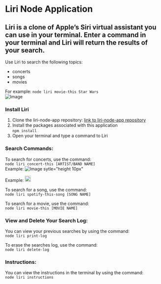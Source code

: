 # Liri Node Application

## Liri is a clone of Apple’s Siri virtual assistant you can use in your terminal.  Enter a command in your terminal and Liri will return the results of your search.


Use Liri to search the following topics: 
- concerts
- songs
- movies

For example: `node liri movie-this Star Wars`  
![Image](https://user-images.githubusercontent.com/16404148/56218424-f5347d80-6032-11e9-9e9f-f3713f78f0ad.png)

### Install Liri
1. Clone the liri-node-app repository: [link to liri-node-app repository](https://github.com/fcarlone/liri-node-app/)  
2. Install the packages associated with this application  
`npm install`  
3. Open your terminal and type a command to Liri 

  
### Search Commands:  
To search for concerts, use the command:  
`node liri concert-this [ARTIST/BAND NAME]`  
Example: ![Image sytle="height 10px"](https://user-images.githubusercontent.com/16404148/56219826-62e1a900-6035-11e9-8f2b-9912d13838cc.png)

<p>Example: <img src="https://user-images.githubusercontent.com/16404148/56219826-62e1a900-6035-11e9-8f2b-9912d13838cc.png" style="height: 20px"></p>

To search for a song, use the command:  
`node liri spotify-this-song [SONG NAME]`

To search for a movie, use the command:  
`node liri movie-this [MOVIE NAME]`

  
### View and Delete Your Search Log:
You can view your previous searches by using the command:  
`node liri print-log`  
  
To erase the searches log, use the command:  
`node liri delete-log`  


### Instructions:  
You can view the instructions in the terminal by using the command:  
`node liri instructions`  

